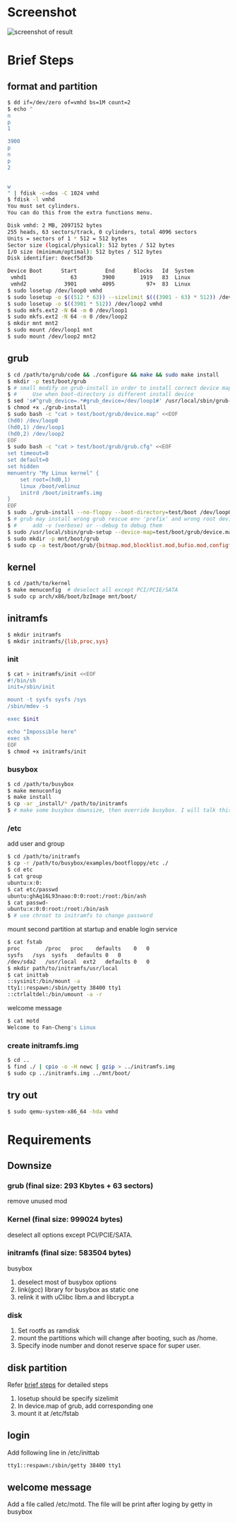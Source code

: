 # Screenshot

![screenshot of result](https://github.com/fcwu/sys_prog/raw/master/small_linux_result.png "screenshot")

# Brief Steps

## format and partition

```bash
$ dd if=/dev/zero of=vmhd bs=1M count=2
$ echo "
n
p
1

3900
p
n
p
2


w
" | fdisk -c=dos -C 1024 vmhd
$ fdisk -l vmhd
You must set cylinders.
You can do this from the extra functions menu.

Disk vmhd: 2 MB, 2097152 bytes
255 heads, 63 sectors/track, 0 cylinders, total 4096 sectors
Units = sectors of 1 * 512 = 512 bytes
Sector size (logical/physical): 512 bytes / 512 bytes
I/O size (minimum/optimal): 512 bytes / 512 bytes
Disk identifier: 0xecf5df3b

Device Boot      Start         End      Blocks   Id  System
 vmhd1              63        3900        1919   83  Linux
 vmhd2            3901        4095          97+  83  Linux
$ sudo losetup /dev/loop0 vmhd
$ sudo losetup -o $((512 * 63)) --sizelimit $(((3901 - 63) * 512)) /dev/loop1 vmhd
$ sudo losetup -o $((3901 * 512)) /dev/loop2 vmhd
$ sudo mkfs.ext2 -N 64 -m 0 /dev/loop1
$ sudo mkfs.ext2 -N 64 -m 0 /dev/loop2
$ mkdir mnt mnt2
$ sudo mount /dev/loop1 mnt
$ sudo mount /dev/loop2 mnt2
```

## grub

```bash
$ cd /path/to/grub/code && ./configure && make && sudo make install
$ mkdir -p test/boot/grub
$ # small modify on grub-install in order to install correct device map
$ #     Use when boot-directory is different install device
$ sed 's#^grub_device=.*#grub_device=/dev/loop1#' /usr/local/sbin/grub-install > ./grub-install
$ chmod +x ./grub-install
$ sudo bash -c "cat > test/boot/grub/device.map" <<EOF
(hd0) /dev/loop0
(hd0,1) /dev/loop1
(hd0,2) /dev/loop2
EOF
$ sudo bash -c "cat > test/boot/grub/grub.cfg" <<EOF
set timeout=0
set default=0
set hidden
menuentry "My Linux kernel" {
    set root=(hd0,1)
    linux /boot/vmlinuz
    initrd /boot/initramfs.img
}
EOF
$ sudo ./grub-install --no-floppy --boot-directory=test/boot /dev/loop0
$ # grub may install wrong grub rescue env 'prefix' and wrong root device, so manually setup it
$ #     add -v (verbose) or --debug to debug them
$ sudo /usr/local/sbin/grub-setup --device-map=test/boot/grub/device.map -r \(hd0\) /dev/loop0
$ sudo mkdir -p mnt/boot/grub
$ sudo cp -a test/boot/grub/{bitmap.mod,blocklist.mod,bufio.mod,configfile.mod,ext2.mod,font.mod,grub.cfg,ls.mod,normal.mod,terminal.mod,vga.mod,video_fb.mod,video.mod,bitmap_scale.mod,boot.mod,command.lst,crypto.mod,extcmd.mod,gfxterm.mod,linux.mod,mmap.mod,relocator.mod,vbe.mod,vga_text.mod,videoinfo.mod} mnt/boot/grub/
```

## kernel

```bash
$ cd /path/to/kernel
$ make menuconfig  # deselect all except PCI/PCIE/SATA
$ sudo cp arch/x86/boot/bzImage mnt/boot/
```

## initramfs

```bash
$ mkdir initramfs
$ mkdir initramfs/{lib,proc,sys}
```

### init

```bash
$ cat > initramfs/init <<EOF
#!/bin/sh
init=/sbin/init

mount -t sysfs sysfs /sys
/sbin/mdev -s

exec $init

echo "Impossible here"
exec sh
EOF
$ chmod +x initramfs/init
```

### busybox

```bash
$ cd /path/to/busybox
$ make menuconfig
$ make install
$ cp -ar _install/* /path/to/initramfs
$ # make some busybox downsize, then override busybox. I will talk this latter.
```

### /etc

add user and group

```bash
$ cd /path/to/initramfs
$ cp -r /path/to/busybox/examples/bootfloppy/etc ./
$ cd etc
$ cat group 
ubuntu:x:0:
$ cat etc/passwd
ubuntu:ghAq16L93naao:0:0:root:/root:/bin/ash
$ cat passwd-
ubuntu:x:0:0:root:/root:/bin/ash
$ # use chroot to initramfs to change password
```

mount second partition at startup and enable login service

```bash
$ cat fstab 
proc		/proc	proc	defaults    0	0
sysfs   /sys  sysfs   defaults 0   0
/dev/sda2   /usr/local  ext2   defaults 0   0
$ mkdir path/to/initramfs/usr/local
$ cat inittab 
::sysinit:/bin/mount -a
tty1::respawn:/sbin/getty 38400 tty1
::ctrlaltdel:/bin/umount -a -r
```

welcome message

```bash
$ cat motd 
Welcome to Fan-Cheng's Linux
```

### create initramfs.img

```bash
$ cd ..
$ find ./ | cpio -o -H newc | gzip > ../initramfs.img
$ sudo cp ../initramfs.img ../mnt/boot/
```

## try out

```bash
$ sudo qemu-system-x86_64 -hda vmhd
```

# Requirements

## Downsize

### grub (final size: 293 Kbytes + 63 sectors)

remove unused mod

### Kernel (final size: 999024 bytes)

deselect all options except PCI/PCIE/SATA.

### initramfs (final size: 583504 bytes)

busybox

1. deselect most of busybox options
2. link(gcc) library for busybox as static one
3. relink it with uClibc libm.a and libcrypt.a

### disk

1. Set rootfs as ramdisk
2. mount the partitions which will change after booting, such as /home.
3. Specify inode number and donot reserve space for super user.

## disk partition

Refer [brief steps](#format-and-partition) for detailed steps

1. losetup should be specify sizelimit
2. In device.map of grub, add corresponding one
3. mount it at /etc/fstab

## login

Add following line in /etc/inittab

```bash
tty1::respawn:/sbin/getty 38400 tty1
```

## welcome message

Add a file called /etc/motd. The file will be print after loging by getty in busybox

